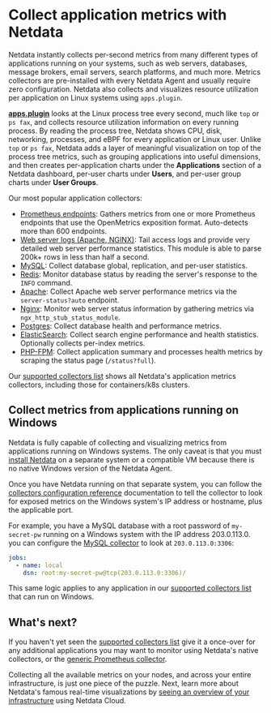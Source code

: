 <!--
title: "Collect application metrics with Netdata"
sidebar_label: "Application metrics"
description: "Monitor and troubleshoot every application on your infrastructure with per-second metrics, zero configuration, and meaningful charts."
custom_edit_url: "https://github.com/netdata/netdata/edit/master/docs/collecting-metrics/application-metrics.md"
learn_status: "Published"
learn_topic_type: "Concepts"
learn_rel_path: "Concepts"
-->

# Collect application metrics with Netdata

Netdata instantly collects per-second metrics from many different types of applications running on your systems, such as
web servers, databases, message brokers, email servers, search platforms, and much more. Metrics collectors are
pre-installed with every Netdata Agent and usually require zero configuration. Netdata also collects and visualizes
resource utilization per application on Linux systems using `apps.plugin`.

[**apps.plugin**](/src/collectors/apps.plugin/README.md) looks at the Linux process tree every second, much like `top` or
`ps fax`, and collects resource utilization information on every running process. By reading the process tree, Netdata
shows CPU, disk, networking, processes, and eBPF for every application or Linux user. Unlike `top` or `ps fax`, Netdata
adds a layer of meaningful visualization on top of the process tree metrics, such as grouping applications into useful
dimensions, and then creates per-application charts under the **Applications** section of a Netdata dashboard, per-user
charts under **Users**, and per-user group charts under **User Groups**.

Our most popular application collectors:

- [Prometheus endpoints](/src/go/collectors/go.d.plugin/modules/prometheus/README.md): Gathers
  metrics from one or more Prometheus endpoints that use the OpenMetrics exposition format. Auto-detects more than 600
  endpoints.
- [Web server logs (Apache, NGINX)](/src/go/collectors/go.d.plugin/modules/weblog/README.md):
  Tail access logs and provide very detailed web server performance statistics. This module is able to parse 200k+
  rows in less than half a second.
- [MySQL](/src/go/collectors/go.d.plugin/modules/mysql/README.md): Collect database global,
  replication, and per-user statistics.
- [Redis](/src/go/collectors/go.d.plugin/modules/redis/README.md): Monitor database status by
  reading the server's response to the `INFO` command.
- [Apache](/src/go/collectors/go.d.plugin/modules/apache/README.md): Collect Apache web server
  performance metrics via the `server-status?auto` endpoint.
- [Nginx](/src/go/collectors/go.d.plugin/modules/nginx/README.md): Monitor web server status
  information by gathering metrics via `ngx_http_stub_status_module`.
- [Postgres](/src/go/collectors/go.d.plugin/modules/postgres/README.md): Collect database health
  and performance metrics.
- [ElasticSearch](/src/go/collectors/go.d.plugin/modules/elasticsearch/README.md): Collect search
  engine performance and health statistics. Optionally collects per-index metrics.
- [PHP-FPM](/src/go/collectors/go.d.plugin/modules/phpfpm/README.md): Collect application summary
  and processes health metrics by scraping the status page (`/status?full`).

Our [supported collectors list](/src/collectors/COLLECTORS.md#service-and-application-collectors) shows all Netdata's
application metrics collectors, including those for containers/k8s clusters.

## Collect metrics from applications running on Windows

Netdata is fully capable of collecting and visualizing metrics from applications running on Windows systems. The only
caveat is that you must [install Netdata](/packaging/installer/README.md) on a separate system or a compatible VM because there
is no native Windows version of the Netdata Agent.

Once you have Netdata running on that separate system, you can follow the [collectors configuration reference](/src/collectors/REFERENCE.md) documentation to tell the collector to look for exposed metrics on the Windows system's IP
address or hostname, plus the applicable port.

For example, you have a MySQL database with a root password of `my-secret-pw` running on a Windows system with the IP
address 203.0.113.0. you can configure the [MySQL
collector](/src/go/collectors/go.d.plugin/modules/mysql/README.md) to look at `203.0.113.0:3306`:

```yml
jobs:
  - name: local
    dsn: root:my-secret-pw@tcp(203.0.113.0:3306)/
```

This same logic applies to any application in our [supported collectors
list](/src/collectors/COLLECTORS.md#service-and-application-collectors) that can run on Windows.

## What's next?

If you haven't yet seen the [supported collectors list](/src/collectors/COLLECTORS.md) give it a once-over for any
additional applications you may want to monitor using Netdata's native collectors, or the [generic Prometheus
collector](/src/go/collectors/go.d.plugin/modules/prometheus/README.md).

Collecting all the available metrics on your nodes, and across your entire infrastructure, is just one piece of the
puzzle. Next, learn more about Netdata's famous real-time visualizations by [seeing an overview of your
infrastructure](/docs/dashboards-and-charts/home-tab.md) using Netdata Cloud.


